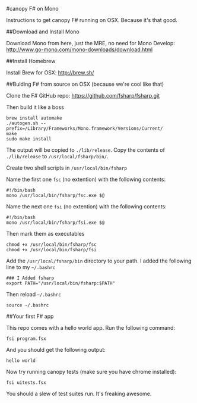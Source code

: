 #canopy F# on Mono

Instructions to get canopy F# running on OSX. Because it's that good.

##Download and Install Mono

Download Mono from here, just the MRE, no need for Mono Develop: http://www.go-mono.com/mono-downloads/download.html

##Install Homebrew

Install Brew for OSX: http://brew.sh/

##Bulding F# from source on OSX (because we're cool like that)

Clone the F# GitHub repo: https://github.com/fsharp/fsharp.git

Then build it like a boss

    brew install automake
    ./autogen.sh --prefix=/Library/Frameworks/Mono.framework/Versions/Current/
    make
    sudo make install

The output will be copied to `./lib/release`. Copy the contents of `./lib/release` to `/usr/local/fsharp/bin/`.

Create two shell scripts in `/usr/local/bin/fsharp`

Name the first one `fsc` (no extention) with the following contents:

    #!/bin/bash
    mono /usr/local/bin/fsharp/fsc.exe $@

Name the next one `fsi` (no extention) with the following contents:

    #!/bin/bash
    mono /usr/local/bin/fsharp/fsi.exe $@

Then mark them as executables

    chmod +x /usr/local/bin/fsharp/fsc
    chmod +x /usr/local/bin/fsharp/fsi

Add the `/usr/local/fsharp/bin` directory to your path. I added the following line to my `~/.bashrc`

    ### I Added fsharp
    export PATH="/usr/local/bin/fsharp:$PATH"

Then reload `~/.bashrc`

    source ~/.bashrc

##Your first F# app

This repo comes with a hello world app. Run the following command:

  `fsi program.fsx`

And you should get the following output:

  `hello world`

Now try running canopy tests (make sure you have chrome installed):

  `fsi uitests.fsx`

You should a slew of test suites run. It's freaking awesome.

